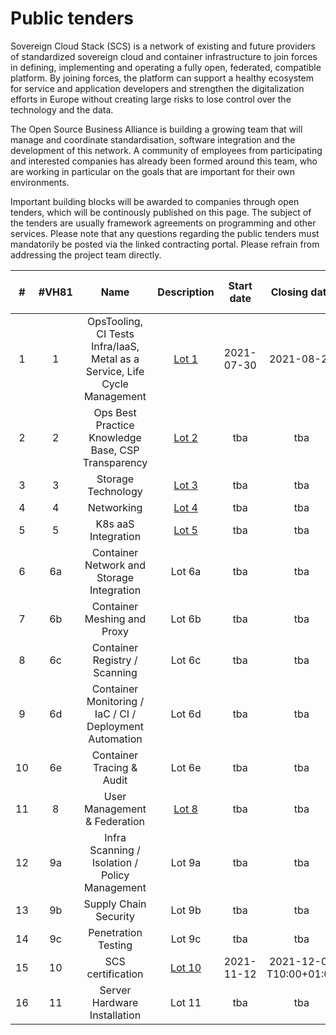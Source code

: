 # Public tenders
Sovereign Cloud Stack (SCS) is a network of existing and future providers of standardized sovereign cloud and container infrastructure to join forces in defining, implementing and operating a fully open, federated, compatible platform. By joining forces, the platform can support a healthy ecosystem for service and application developers and strengthen the digitalization efforts in Europe without creating large risks to lose control over the technology and the data.

The Open Source Business Alliance is building a growing team that will manage and coordinate standardisation, software integration and the development of this network. A community of employees from participating and interested companies has already been formed around this team, who are working in particular on the goals that are important for their own environments.

Important building blocks will be awarded to companies through open tenders, which will be continously published on this page. 
The subject of the tenders are usually framework agreements on programming and other services.
Please note that any questions regarding the public tenders must mandatorily be posted via the linked contracting portal.
Please refrain from addressing the project team directly.

<div class="table-responsive" markdown="1">

| #  | #VH81 | Name | Description | Start date | Closing date | Link to contracting portal |
|:---:|:---:|:---:|:---:|:---:|:---:|:---:|
| 1  | 1  | OpsTooling, CI Tests Infra/IaaS, Metal as a Service, Life Cycle Management | [Lot 1](lot1/) | 2021-07-30 | 2021-08-20 | ~~SCS-VP01~~ |
| 2  | 2  | Ops Best Practice Knowledge Base, CSP Transparency | [Lot 2](lot2/) | tba | tba | tba |
| 3  | 3  | Storage Technology | [Lot 3](lot3/) | tba | tba | tba |
| 4  | 4  | Networking | [Lot 4](lot4/) | tba | tba | tba |
| 5  | 5  | K8s aaS Integration | [Lot 5](lot5/) | tba | tba | tba |
| 6  | 6a | Container Network and Storage Integration | Lot 6a | tba | tba | tba |
| 7  | 6b | Container Meshing and Proxy | Lot 6b | tba | tba | tba |
| 8  | 6c | Container Registry / Scanning | Lot 6c | tba | tba | tba |
| 9  | 6d | Container Monitoring / IaC / CI / Deployment Automation | Lot 6d | tba | tba | tba |
| 10 | 6e | Container Tracing & Audit | Lot 6e | tba | tba | tba |
| 11 | 8  | User Management & Federation | [Lot 8](lot8/) | tba | tba | tba |
| 12 | 9a | Infra Scanning / Isolation / Policy Management | Lot 9a | tba | tba | tba |
| 13 | 9b | Supply Chain Security | Lot 9b | tba | tba | tba |
| 14 | 9c | Penetration Testing | Lot 9c | tba | tba | tba |
| 15 | 10 | SCS certification | [Lot 10](lot10/) | 2021-11-12 | 2021-12-07 T10:00+01:00 | [&raquo; SCS-VP10](https://www.dtvp.de/Satellite/notice/CXP4YV7RFHA) |
| 16 | 11 | Server Hardware Installation | Lot 11 | tba | tba | tba |

</div>
